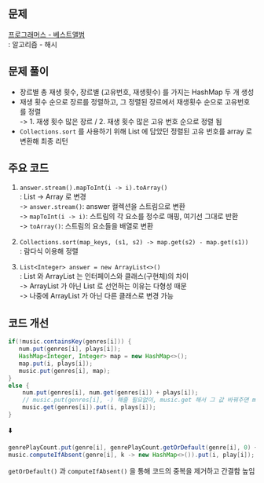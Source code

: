 ## 문제
[프로그래머스 - 베스트앨범](https://school.programmers.co.kr/learn/courses/30/lessons/42579) <br>
: 알고리즘 - 해시

## 문제 풀이
- 장르별 총 재생 횟수, 장르별 (고유번호, 재생횟수) 를 가지는 HashMap 두 개 생성
- 재생 횟수 순으로 장르를 정렬하고, 그 정렬된 장르에서 재생횟수 순으로 고유번호를 정렬 <br>
-> 1. 재생 횟수 많은 장르 / 2. 재생 횟수 많은 고유 번호 순으로 정렬 됨 
- `Collections.sort` 를 사용하기 위해 List 에 담았던 정렬된 고유 번호를 array 로 변환해 최종 리턴

## 주요 코드
1. `answer.stream().mapToInt(i -> i).toArray()` <br>
   : List -> Array 로 변경 <br>
-> `answer.stream()`: answer 컬렉션을 스트림으로 변환 <br>
-> `mapToInt(i -> i)`: 스트림의 각 요소를 정수로 매핑, 여기선 그대로 반환 <br>
-> `toArray()`: 스트림의 요소들을 배열로 변환 

2. `Collections.sort(map_keys, (s1, s2) -> map.get(s2) - map.get(s1))` <br>
    : 람다식 이용해 정렬

3. `List<Integer> answer = new ArrayList<>()` <br>
    : List 와 ArrayList 는 인터페이스와 클래스(구현체)의 차이 <br>
   ->  ArrayList 가 아닌 List 로 선언하는 이유는 다형성 때문 <br>
   ->  나중에 ArrayList 가 아닌 다른 클래스로 변경 가능
   
## 코드 개선
```java
if(!music.containsKey(genres[i])) {
   num.put(genres[i], plays[i]);
   HashMap<Integer, Integer> map = new HashMap<>();
   map.put(i, plays[i]);
   music.put(genres[i], map);
}
else {
    num.put(genres[i], num.get(genres[i]) + plays[i]);
    // music.put(genres[i], -) 해줄 필요없이, music.get 해서 그 값 바꿔주면 music에 반영된다.
    music.get(genres[i]).put(i, plays[i]);
}
```
⬇️
```java
genrePlayCount.put(genre[i], genrePlayCount.getOrDefault(genre[i], 0) + play[i]);
music.computeIfAbsent(genre[i], k -> new HashMap<>()).put(i, play[i]);
```
`getOrDefault()` 과 `computeIfAbsent()` 을 통해 코드의 중복을 제거하고 간결함 높임
